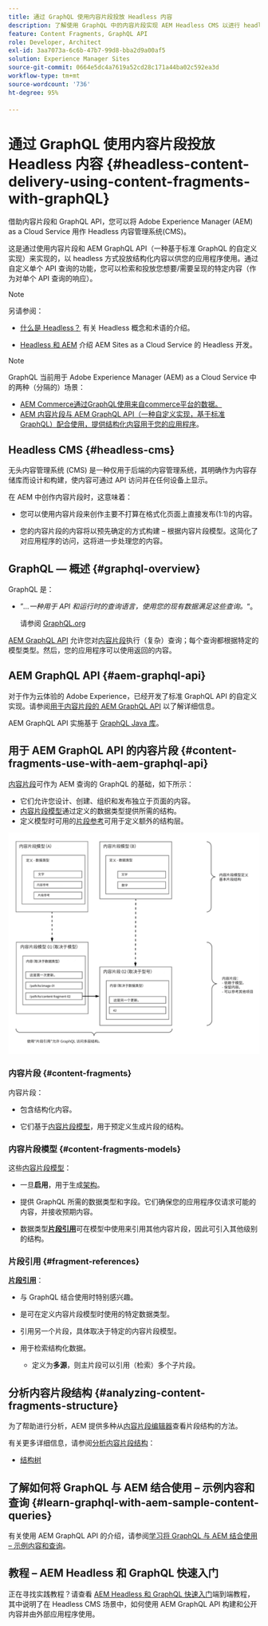 ```yaml
---
title: 通过 GraphQL 使用内容片段投放 Headless 内容
description: 了解使用 GraphQL 中的内容片段实现 AEM Headless CMS 以进行 headless 内容投放的基本概念。
feature: Content Fragments, GraphQL API
role: Developer, Architect
exl-id: 3aa7073a-6c6b-47b7-99d8-bba2d9a00af5
solution: Experience Manager Sites
source-git-commit: 0664e5dc4a7619a52cd28c171a44ba02c592ea3d
workflow-type: tm+mt
source-wordcount: '736'
ht-degree: 95%

---
```


# 通过 GraphQL 使用内容片段投放 Headless 内容 {#headless-content-delivery-using-content-fragments-with-graphQL}

借助内容片段和 GraphQL API，您可以将 Adobe Experience Manager (AEM) as a Cloud Service 用作 Headless 内容管理系统(CMS)。

这是通过使用内容片段和 AEM GraphQL API（一种基于标准 GraphQL 的自定义实现）来实现的，以 headless 方式投放结构化内容以供您的应用程序使用。通过自定义单个 API 查询的功能，您可以检索和投放您想要/需要呈现的特定内容（作为对单个 API 查询的响应）。

>[!NOTE]
>
>另请参阅：
>
>* [什么是 Headless？](/help/headless/what-is-headless.md) 有关 Headless 概念和术语的介绍。
>
>* [Headless 和 AEM](/help/headless/introduction.md) 介绍 AEM Sites as a Cloud Service 的 Headless 开发。

>[!NOTE]
>
>GraphQL 当前用于 Adobe Experience Manager (AEM) as a Cloud Service 中的两种（分隔的）场景：
>
>* [AEM Commerce通过GraphQL使用来自commerce平台的数据。](/help/commerce-cloud/cif-storefront/integrating/magento.md)
>* [AEM 内容片段与 AEM GraphQL API（一种自定义实现，基于标准 GraphQL）配合使用，提供结构化内容用于您的应用程序](/help/headless/graphql-api/content-fragments.md)。

## Headless CMS {#headless-cms}

无头内容管理系统 (CMS) 是一种仅用于后端的内容管理系统，其明确作为内容存储库而设计和构建，使内容可通过 API 访问并在任何设备上显示。

在 AEM 中创作内容片段时，这意味着：

* 您可以使用内容片段来创作主要不打算在格式化页面上直接发布(1:1)的内容。

* 您的内容片段的内容将以预先确定的方式构建 – 根据内容片段模型。这简化了对应用程序的访问，这将进一步处理您的内容。

## GraphQL — 概述 {#graphql-overview}

GraphQL 是：

* ”*...一种用于 API 和运行时的查询语言，使用您的现有数据满足这些查询。*“。

  请参阅 [GraphQL.org](https://graphql.org)

[AEM GraphQL API](#aem-graphql-api) 允许您对[内容片段](/help/sites-cloud/administering/content-fragments/overview.md)执行（复杂）查询；每个查询都根据特定的模型类型。然后，您的应用程序可以使用返回的内容。

## AEM GraphQL API {#aem-graphql-api}

对于作为云体验的 Adobe Experience，已经开发了标准 GraphQL API 的自定义实现。请参阅[用于内容片段的 AEM GraphQL API](/help/headless/graphql-api/content-fragments.md) 以了解详细信息。

AEM GraphQL API 实施基于 [GraphQL Java 库](https://graphql.org/code/#java)。

## 用于 AEM GraphQL API 的内容片段 {#content-fragments-use-with-aem-graphql-api}

[内容片段](#content-fragments)可作为 AEM 查询的 GraphQL 的基础，如下所示：

* 它们允许您设计、创建、组织和发布独立于页面的内容。
* [内容片段模型](#content-fragments-models)通过定义的数据类型提供所需的结构。
* 定义模型时可用的[片段参考](#fragment-references)可用于定义额外的结构层。

![与 GraphQL 一起使用的内容片段](assets/cf-contentdelivery-cf-use-with-graphql.png "与 GraphQL 一起使用的内容片段")

### 内容片段 {#content-fragments}

内容片段：

* 包含结构化内容。

* 它们基于[内容片段模型](#content-fragments-models)，用于预定义生成片段的结构。

### 内容片段模型 {#content-fragments-models}

这些[内容片段模型](/help/sites-cloud/administering/content-fragments/content-fragment-models.md)：

* 一旦&#x200B;**启用**，用于生成[架构](https://graphql.org/learn/schema/)。

* 提供 GraphQL 所需的数据类型和字段。它们确保您的应用程序仅请求可能的内容，并接收预期内容。

* 数据类型&#x200B;**[片段引用](#fragment-references)**&#x200B;可在模型中使用来引用其他内容片段，因此可引入其他级别的结构。

### 片段引用 {#fragment-references}

**[片段引用](/help/sites-cloud/administering/content-fragments/content-fragment-models.md#fragment-reference-nested-fragments)**：

* 与 GraphQL 结合使用时特别感兴趣。

* 是可在定义内容片段模型时使用的特定数据类型。

* 引用另一个片段，具体取决于特定的内容片段模型。

* 用于检索结构化数据。

   * 定义为&#x200B;**多源**，则主片段可以引用（检索）多个子片段。

## 分析内容片段结构 {#analyzing-content-fragments-structure}

为了帮助进行分析，AEM 提供多种从[内容片段编辑器](/help/sites-cloud/administering/content-fragments/authoring.md)查看片段结构的方法。

有关更多详细信息，请参阅[分析内容片段结构](/help/sites-cloud/administering/content-fragments/analysis.md)：

* [结构树](/help/sites-cloud/administering/content-fragments/analysis.md#structure-tree)

## 了解如何将 GraphQL 与 AEM 结合使用 – 示例内容和查询 {#learn-graphql-with-aem-sample-content-queries}

有关使用 AEM GraphQL API 的介绍，请参阅[学习将 GraphQL 与 AEM 结合使用 – 示例内容和查询](/help/headless/graphql-api/sample-queries.md)。

## 教程 – AEM Headless 和 GraphQL 快速入门

正在寻找实践教程？请查看 [AEM Headless 和 GraphQL 快速入门](https://experienceleague.adobe.com/docs/experience-manager-learn/getting-started-with-aem-headless/graphql/overview.html?lang=zh-Hans)端到端教程，其中说明了在 Headless CMS 场景中，如何使用 AEM GraphQL API 构建和公开内容并由外部应用程序使用。
